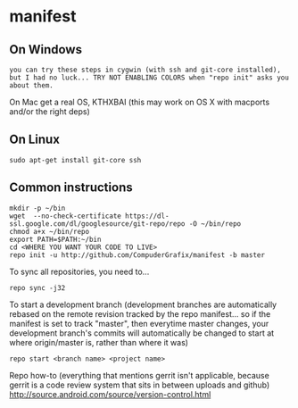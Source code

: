 manifest
========

On Windows
----------
    you can try these steps in cygwin (with ssh and git-core installed), but I had no luck... TRY NOT ENABLING COLORS when "repo init" asks you about them.
    
On Mac
    get a real OS, KTHXBAI
    (this may work on OS X with macports and/or the right deps)

On Linux
-------------
    sudo apt-get install git-core ssh

Common instructions
-------------------
    mkdir -p ~/bin
    wget  --no-check-certificate https://dl-ssl.google.com/dl/googlesource/git-repo/repo -O ~/bin/repo
    chmod a+x ~/bin/repo
    export PATH=$PATH:~/bin
    cd <WHERE YOU WANT YOUR CODE TO LIVE>
    repo init -u http://github.com/CompuderGrafix/manifest -b master

To sync all repositories, you need to...

    repo sync -j32
    
To start a development branch (development branches are automatically rebased on the remote revision tracked by the repo manifest... so if the manifest is set to track "master", then everytime master changes, your development branch's commits will automatically be changed to start at where origin/master is, rather than where it was)

    repo start <branch name> <project name>


Repo how-to (everything that mentions gerrit isn't applicable, because gerrit is a code review system that sits in between uploads and github)
http://source.android.com/source/version-control.html
